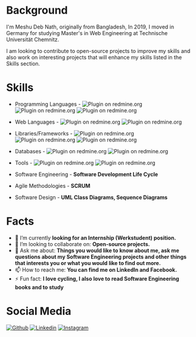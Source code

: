 # Background  #

I'm Meshu Deb Nath, originally from Bangladesh, In 2019, I moved in Germany for studying Master's in Web Engineering at Technische Universität Chemnitz.

I am looking to contribute to open-source projects to improve my skills and also work on interesting projects that will enhance my skills listed in the Skills section.

# Skills #

- Programming Languages - <img alt="Plugin on redmine.org" src="https://img.shields.io/redmine/plugin/stars/redmine_xlsx_format_issue_exporter?color=Orange&label=JavaScript&logo=JavaScript&logoColor=Orange&style=for-the-badge"> <img alt="Plugin on redmine.org" src="https://img.shields.io/redmine/plugin/stars/redmine_xlsx_format_issue_exporter?color=Green&label=Java&logo=Java&logoColor=Red&style=for-the-badge"> <img alt="Plugin on redmine.org" src="https://img.shields.io/redmine/plugin/stars/redmine_xlsx_format_issue_exporter?color=Black&label=Php&logo=Php&logoColor=White&style=for-the-badge">

- Web Languages - <img alt="Plugin on redmine.org" src="https://img.shields.io/redmine/plugin/stars/redmine_xlsx_format_issue_exporter?color=Red&label=HTML&logo=HTML5&logoColor=Red&style=for-the-badge"> <img alt="Plugin on redmine.org" src="https://img.shields.io/redmine/plugin/stars/redmine_xlsx_format_issue_exporter?color=Blue&label=CSS&logo=CSS3&logoColor=Blue&style=for-the-badge">

- Libraries/Frameworks - <img alt="Plugin on redmine.org" src="https://img.shields.io/redmine/plugin/stars/redmine_xlsx_format_issue_exporter?color=Green&label=ReactJs&logo=JavaScript&logoColor=Green&style=for-the-badge"> <img alt="Plugin on redmine.org" src="https://img.shields.io/redmine/plugin/stars/redmine_xlsx_format_issue_exporter?color=Red&label=NodeJS&logo=JavaScript&logoColor=Green&style=for-the-badge"> <img alt="Plugin on redmine.org" src="https://img.shields.io/redmine/plugin/stars/redmine_xlsx_format_issue_exporter?color=Green&label=ExpressJS&logo=JavaScript&logoColor=Green&style=for-the-badge">

- Databases - <img alt="Plugin on redmine.org" src="https://img.shields.io/redmine/plugin/stars/redmine_xlsx_format_issue_exporter?color=Blue&label=SQL&logo=MySQL&logoColor=Blue&style=for-the-badge"> <img alt="Plugin on redmine.org" src="https://img.shields.io/redmine/plugin/stars/redmine_xlsx_format_issue_exporter?color=Green&label=MongoDB&logo=MongoDB&logoColor=Green&style=for-the-badge">

- Tools - <img alt="Plugin on redmine.org" src="https://img.shields.io/redmine/plugin/stars/redmine_xlsx_format_issue_exporter?color=Blue&label=Docker&logo=Docker&logoColor=Blue&style=for-the-badge"> <img alt="Plugin on redmine.org" src="https://img.shields.io/redmine/plugin/stars/redmine_xlsx_format_issue_exporter?color=Red&label=Git&logo=Git&logoColor=Red&style=for-the-badge">

- Software Engineering - **Software Development Life Cycle**

- Agile Methodologies - **SCRUM**

- Software Design - **UML Class Diagrams, Sequence Diagrams**



# Facts #

- 🔭 I’m currently **looking for an Internship (Werkstudent) position.**
- 👯 I’m looking to collaborate on: **Open-source projects.**
- 💬 Ask me about: **Things you would like to know about me, ask me questions about my Software Engineering projects and other things that interests you or what you would like to find out more.**
- 📫 How to reach me: **You can find me on LinkedIn and Facebook.**
- ⚡ Fun fact: **I love cycling, I also love to read Software Engineering books and to study**

# Social Media #

[![Github](https://img.shields.io/badge/-Github-000?style=flat&logo=Github&logoColor=white)](https://github.com/meshu3369)
[![Linkedin](https://img.shields.io/badge/-LinkedIn-blue?style=flat&logo=Linkedin&logoColor=white)](https://www.linkedin.com/in/meshudebnath/)
[![Instagram](https://img.shields.io/badge/-Instagram-c13584?style=flat&labelColor=c13584&logo=instagram&logoColor=white)](https://www.instagram.com/notmeshu/)
